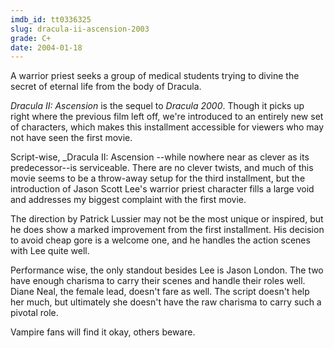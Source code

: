 ```yaml
---
imdb_id: tt0336325
slug: dracula-ii-ascension-2003
grade: C+
date: 2004-01-18
---
```


A warrior priest seeks a group of medical students trying to divine the secret of eternal life from the body of Dracula.

_Dracula II: Ascension_ is the sequel to <span data-imdb-id="tt0219653">_Dracula 2000_</span>. Though it picks up right where the previous film left off, we're introduced to an entirely new set of characters, which makes this installment accessible for viewers who may not have seen the first movie.

Script-wise, \_Dracula II: Ascension --while nowhere near as clever as its predecessor--is serviceable. There are no clever twists, and much of this movie seems to be a throw-away setup for the third installment, but the introduction of Jason Scott Lee's warrior priest character fills a large void and addresses my biggest complaint with the first movie.

The direction by Patrick Lussier may not be the most unique or inspired, but he does show a marked improvement from the first installment. His decision to avoid cheap gore is a welcome one, and he handles the action scenes with Lee quite well.

Performance wise, the only standout besides Lee is Jason London. The two have enough charisma to carry their scenes and handle their roles well. Diane Neal, the female lead, doesn't fare as well. The script doesn't help her much, but ultimately she doesn't have the raw charisma to carry such a pivotal role.

Vampire fans will find it okay, others beware.
